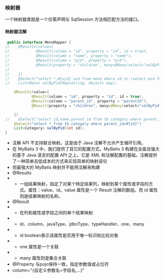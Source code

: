 ### 映射器
一个映射器类就是一个仅需声明与 SqlSession 方法相匹配方法的接口。

#### 映射器注解
```java
 public interface MenuMapper {
//    @Results(value={
//            @Result(column = "id", property = "id", id = true),
//            @Result(column = "name", property = "name"),
//            @Result(column = "pid", property = "pid"),
//            @Result(property = "children", many=@Many(select="selByPid"), column = "{uid=uid,pid=id}")
//
//    })
//    @Select("select *,#{uid} uid from menu where id in (select mid from users_menu where uid=#{uid}) and pid=#{pid}")
//    List<Menu> selByPid(Map<String, Object> map);

    @Results(value={
            @Result(column = "id", property = "id", id = true),
            @Result(column = "parent_id", property = "parentId"),
            @Result(property = "children", many=@Many(select="selByPid"), column = "id")

    })
//    @Select("select id,name,parent_id from tb_category where parent_id=#{id}")
    @Select("select * from tb_category where parent_id=#{id}")
    List<Category> selByPid(int id);
}
```
- 注解 API 不支持联合映射。这是由于 Java 注解不允许产生循环引用。
- 在 MyBatis 3 中，我们提供了其它的配置方式。MyBatis 3 构建在全面且强大的基于 Java 语言的配置 API 之上。它是 XML 和注解配置的基础。注解提供了一种简单且低成本的方式来实现简单的映射语句
- 但最强大的 MyBatis 映射并不能用注解来构建
- @Results 
- - 一组结果映射，指定了对某个特定结果列，映射到某个属性或字段的方式。属性：value、id。value 属性是一个 Result 注解的数组。而 id 属性则是结果映射的名称。
- @Result
- - 在列和属性或字段之间的单个结果映射.
- - id、column、javaType、jdbcType、typeHandler、one、many
- - id boolean表示该属性是否用于唯一标识和比较对象
- - one 属性是一个关联
- - many 属性则是集合关联
- @Property 与pojo保持一致，指定参数值或占位符
- column="{自定义参数名=字段名,…}"